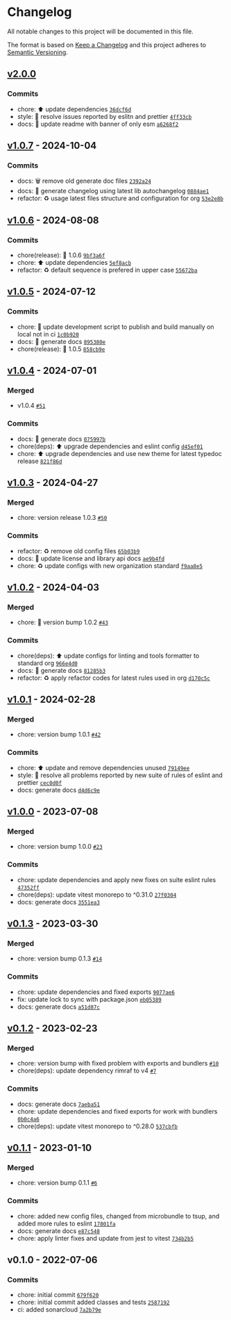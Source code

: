 # Changelog

All notable changes to this project will be documented in this file.

The format is based on [Keep a Changelog](https://keepachangelog.com/en/1.0.0/)
and this project adheres to [Semantic Versioning](https://semver.org/spec/v2.0.0.html).

## [v2.0.0](https://luffynando.github.com/nodecfdi/base-converter/compare/v1.0.7...v2.0.0)

### Commits

- chore: :arrow_up: update dependencies [`36dcf6d`](https://luffynando.github.com/nodecfdi/base-converter/commit/36dcf6d4f9aaf0e3946a6faad065859b064fd2c9)
- style: :rotating_light: resolve issues reported by eslitn and prettier [`4ff33cb`](https://luffynando.github.com/nodecfdi/base-converter/commit/4ff33cb24bf2a222b58d71da8e9f07d81afe3905)
- docs: :memo: update readme with banner of only esm [`a6268f2`](https://luffynando.github.com/nodecfdi/base-converter/commit/a6268f214c2efaa2b656bbc1431c4d27789bcb97)

## [v1.0.7](https://luffynando.github.com/nodecfdi/base-converter/compare/v1.0.6...v1.0.7) - 2024-10-04

### Commits

- docs: :wastebasket: remove old generate doc files [`2392a24`](https://luffynando.github.com/nodecfdi/base-converter/commit/2392a243edf48b3dc1d1e358e1d976f26a73b24b)
- docs: :memo: generate changelog using latest lib autochangelog [`0884ae1`](https://luffynando.github.com/nodecfdi/base-converter/commit/0884ae158c60caf37e5199a7aa13966fd6f91314)
- refactor: :recycle: usage latest files structure and configuration for org [`53e2e8b`](https://luffynando.github.com/nodecfdi/base-converter/commit/53e2e8b7bc298a81515bb0f47b660d5ec296d28f)

## [v1.0.6](https://luffynando.github.com/nodecfdi/base-converter/compare/v1.0.5...v1.0.6) - 2024-08-08

### Commits

- chore(release): :tada: 1.0.6 [`9bf3a6f`](https://luffynando.github.com/nodecfdi/base-converter/commit/9bf3a6f7266674b0668e22e0013a7ca2dc4b5833)
- chore: :arrow_up: update dependencies [`5ef8acb`](https://luffynando.github.com/nodecfdi/base-converter/commit/5ef8acbb87403ef3de2b9f95341a16c392437948)
- refactor: :recycle: default sequence is prefered in upper case [`55672ba`](https://luffynando.github.com/nodecfdi/base-converter/commit/55672ba7b10c864aa2c42e7f93f4748ad7e346f2)

## [v1.0.5](https://luffynando.github.com/nodecfdi/base-converter/compare/v1.0.4...v1.0.5) - 2024-07-12

### Commits

- chore: :hammer: update development script to publish and build manually on local not in ci [`1c0b920`](https://luffynando.github.com/nodecfdi/base-converter/commit/1c0b920837b7a947507fff1c9e8b594f95784934)
- docs: :memo: generate docs [`895380e`](https://luffynando.github.com/nodecfdi/base-converter/commit/895380e434264cde1fbae2c30f25faf33a7c6e75)
- chore(release): :tada: 1.0.5 [`858cb9e`](https://luffynando.github.com/nodecfdi/base-converter/commit/858cb9e467b6fde1f379733cf87da01cd9929597)

## [v1.0.4](https://luffynando.github.com/nodecfdi/base-converter/compare/v1.0.3...v1.0.4) - 2024-07-01

### Merged

- v1.0.4 [`#51`](https://luffynando.github.com/nodecfdi/base-converter/pull/51)

### Commits

- docs: :memo: generate docs [`075997b`](https://luffynando.github.com/nodecfdi/base-converter/commit/075997b7e0f23aa74bb308db7bd9638172661024)
- chore(deps): :arrow_up: upgrade dependencies and eslint config [`d45ef01`](https://luffynando.github.com/nodecfdi/base-converter/commit/d45ef01acce3395fb95ea3a82ed9ac8486dc4339)
- chore: :arrow_up: upgrade dependencies and use new theme for latest typedoc release [`821f86d`](https://luffynando.github.com/nodecfdi/base-converter/commit/821f86d6b4a333c1496046c37fa99a3911dfb6df)

## [v1.0.3](https://luffynando.github.com/nodecfdi/base-converter/compare/v1.0.2...v1.0.3) - 2024-04-27

### Merged

- chore: version release 1.0.3 [`#50`](https://luffynando.github.com/nodecfdi/base-converter/pull/50)

### Commits

- refactor: :recycle: remove old config files [`65b03b9`](https://luffynando.github.com/nodecfdi/base-converter/commit/65b03b91a5440a894f4101c7e0c29a84d1666c54)
- docs: :memo: update license and library api docs [`ae9b4fd`](https://luffynando.github.com/nodecfdi/base-converter/commit/ae9b4fdf429cbbadaa65050ac5b2c645f14c713c)
- chore: :recycle: update configs with new organization standard [`f9aa8e5`](https://luffynando.github.com/nodecfdi/base-converter/commit/f9aa8e5e5d7b038dd30c8f7ed84835d2dae141e3)

## [v1.0.2](https://luffynando.github.com/nodecfdi/base-converter/compare/v1.0.1...v1.0.2) - 2024-04-03

### Merged

- chore: 🚀 version bump 1.0.2 [`#43`](https://luffynando.github.com/nodecfdi/base-converter/pull/43)

### Commits

- chore(deps): :arrow_up: update configs for linting and tools formatter to standard org [`966e4d0`](https://luffynando.github.com/nodecfdi/base-converter/commit/966e4d0710ac35ed407552186cdc0a337c4bd539)
- docs: :memo: generate docs [`81285b3`](https://luffynando.github.com/nodecfdi/base-converter/commit/81285b3b44aab172849dad9d1d8c18eff208ece6)
- refactor: :recycle: apply refactor codes for latest rules used in org [`d170c5c`](https://luffynando.github.com/nodecfdi/base-converter/commit/d170c5cb68b8a492d1998de377a582e552a5bfb2)

## [v1.0.1](https://luffynando.github.com/nodecfdi/base-converter/compare/v1.0.0...v1.0.1) - 2024-02-28

### Merged

- chore: version bump 1.0.1 [`#42`](https://luffynando.github.com/nodecfdi/base-converter/pull/42)

### Commits

- chore: :arrow_up: update and remove dependencies unused [`79149ee`](https://luffynando.github.com/nodecfdi/base-converter/commit/79149ee1cf5f885c577952817ceea984ca706d57)
- style: :rotating_light: resolve all problems reported by new suite of rules of eslint and prettier [`cec0d0f`](https://luffynando.github.com/nodecfdi/base-converter/commit/cec0d0f336234d22a92c7768839c571424790ece)
- docs: generate docs [`d4d6c9e`](https://luffynando.github.com/nodecfdi/base-converter/commit/d4d6c9e596d4fdf1cc6f91eb9bface8d39fc96d1)

## [v1.0.0](https://luffynando.github.com/nodecfdi/base-converter/compare/v0.1.3...v1.0.0) - 2023-07-08

### Merged

- chore: version bump 1.0.0 [`#23`](https://luffynando.github.com/nodecfdi/base-converter/pull/23)

### Commits

- chore: update dependencies and apply new fixes on suite eslint rules [`47352ff`](https://luffynando.github.com/nodecfdi/base-converter/commit/47352ff6f1381faba158134da4ed3e842f0d9cdc)
- chore(deps): update vitest monorepo to ^0.31.0 [`27f0304`](https://luffynando.github.com/nodecfdi/base-converter/commit/27f0304063f9f9d5dcfa9a6924473fb7857fad29)
- docs: generate docs [`3551ea3`](https://luffynando.github.com/nodecfdi/base-converter/commit/3551ea300cb2ebaf40f9aaeed5f99012e64f5d33)

## [v0.1.3](https://luffynando.github.com/nodecfdi/base-converter/compare/v0.1.2...v0.1.3) - 2023-03-30

### Merged

- chore: version bump 0.1.3 [`#14`](https://luffynando.github.com/nodecfdi/base-converter/pull/14)

### Commits

- chore: update dependencies and fixed exports [`9077ae6`](https://luffynando.github.com/nodecfdi/base-converter/commit/9077ae6543d425e002701f30026cfbb5099fc2ad)
- fix: update lock to sync with package.json [`eb05389`](https://luffynando.github.com/nodecfdi/base-converter/commit/eb05389bb339a2c255012da6442cc4d63689d1a7)
- docs: generate docs [`a51d87c`](https://luffynando.github.com/nodecfdi/base-converter/commit/a51d87c8bc66b767ebdf8118cdb18b17e2004e11)

## [v0.1.2](https://luffynando.github.com/nodecfdi/base-converter/compare/v0.1.1...v0.1.2) - 2023-02-23

### Merged

- chore: version bump with fixed problem with exports and bundlers [`#10`](https://luffynando.github.com/nodecfdi/base-converter/pull/10)
- chore(deps): update dependency rimraf to v4 [`#7`](https://luffynando.github.com/nodecfdi/base-converter/pull/7)

### Commits

- docs: generate docs [`7aeba51`](https://luffynando.github.com/nodecfdi/base-converter/commit/7aeba51a62d5a8635a50a6933273ec6983553f13)
- chore: update dependencies and fixed exports for work with bundlers [`0b0c4a6`](https://luffynando.github.com/nodecfdi/base-converter/commit/0b0c4a6d88211b403b37a5a48cbf9389929263de)
- chore(deps): update vitest monorepo to ^0.28.0 [`537cbfb`](https://luffynando.github.com/nodecfdi/base-converter/commit/537cbfb2e6e71c4c0480f678fe2c7248c68f9a90)

## [v0.1.1](https://luffynando.github.com/nodecfdi/base-converter/compare/v0.1.0...v0.1.1) - 2023-01-10

### Merged

- chore: version bump 0.1.1 [`#6`](https://luffynando.github.com/nodecfdi/base-converter/pull/6)

### Commits

- chore: added new config files, changed from microbundle to tsup, and added more rules to eslint [`17801fa`](https://luffynando.github.com/nodecfdi/base-converter/commit/17801facaaca82aebea71203194229d76c48331f)
- docs: generate docs [`e87c548`](https://luffynando.github.com/nodecfdi/base-converter/commit/e87c5488cc69740c74f3e3fb1758adde93b32ef9)
- chore: apply linter fixes and update from jest to vitest [`734b2b5`](https://luffynando.github.com/nodecfdi/base-converter/commit/734b2b5e3cbcdf6f42fff960036e3d91f3c1e483)

## v0.1.0 - 2022-07-06

### Commits

- chore: initial commit [`679f620`](https://luffynando.github.com/nodecfdi/base-converter/commit/679f6204d1327d1c096c60615342ce373e390722)
- chore: initial commit added classes and tests [`2587192`](https://luffynando.github.com/nodecfdi/base-converter/commit/2587192e89121dd8de1e1eefa700dbbe7345f908)
- ci: added sonarcloud [`7a2b79e`](https://luffynando.github.com/nodecfdi/base-converter/commit/7a2b79e9c396976054967c8bef37bce6751e915a)
